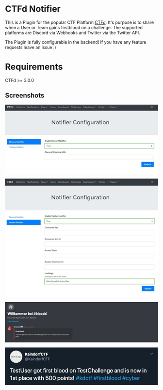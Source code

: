# CTFd Notifier
This is a Plugin for the popular CTF Platform [CTFd](https://github.com/CTFd/CTFd). It's purpose is to share when a User or Team gains firstblood on a challenge. The supported platforms are Discord via Webhooks and Twitter via the Twitter API.

The Plugin is fully configurable in the backend! If you have any feature requests leave an issue :)

# Requirements
CTFd >= 3.0.0

## Screenshots
![Discord Settings](screenshots/screen_settings_discord.jpeg)

![Twitter Settings](screenshots/screen_settings_twitter.jpeg)

![Discord Result](screenshots/screen_discord.jpeg)

![Twitter Result](screenshots/screen_twitter.jpeg)
